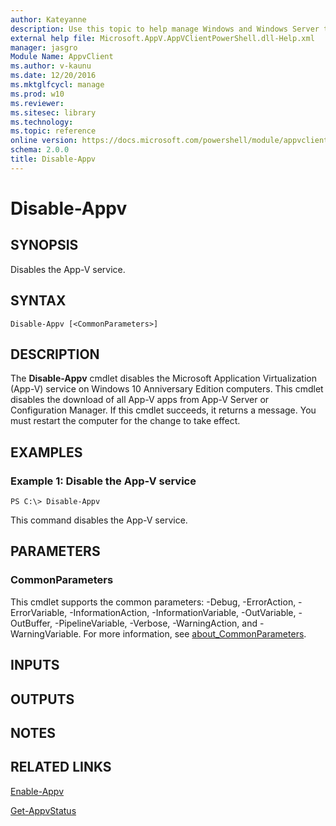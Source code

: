 ```yaml
---
author: Kateyanne
description: Use this topic to help manage Windows and Windows Server technologies with Windows PowerShell.
external help file: Microsoft.AppV.AppVClientPowerShell.dll-Help.xml
manager: jasgro
Module Name: AppvClient
ms.author: v-kaunu
ms.date: 12/20/2016
ms.mktglfcycl: manage
ms.prod: w10
ms.reviewer: 
ms.sitesec: library
ms.technology: 
ms.topic: reference
online version: https://docs.microsoft.com/powershell/module/appvclient/disable-appv?view=windowsserver2016-ps&wt.mc_id=ps-gethelp
schema: 2.0.0
title: Disable-Appv
---
```


# Disable-Appv

## SYNOPSIS
Disables the App-V service.

## SYNTAX

```
Disable-Appv [<CommonParameters>]
```

## DESCRIPTION
The **Disable-Appv** cmdlet disables the Microsoft Application Virtualization (App-V) service on Windows 10 Anniversary Edition computers.
This cmdlet disables the download of all App-V apps from App-V Server or Configuration Manager.
If this cmdlet succeeds, it returns a message.
You must restart the computer for the change to take effect.

## EXAMPLES

### Example 1: Disable the App-V service
```
PS C:\> Disable-Appv
```

This command disables the App-V service.

## PARAMETERS

### CommonParameters
This cmdlet supports the common parameters: -Debug, -ErrorAction, -ErrorVariable, -InformationAction, -InformationVariable, -OutVariable, -OutBuffer, -PipelineVariable, -Verbose, -WarningAction, and -WarningVariable. For more information, see [about_CommonParameters](https://go.microsoft.com/fwlink/?LinkID=113216).

## INPUTS

## OUTPUTS

## NOTES

## RELATED LINKS

[Enable-Appv](./Enable-Appv.md)

[Get-AppvStatus](./Get-AppvStatus.md)

